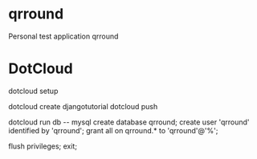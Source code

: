 qrround
=======

Personal test application
qrround


DotCloud
=======

dotcloud setup

dotcloud create djangotutorial
dotcloud push

dotcloud run db -- mysql
create database qrround;
create user 'qrround' identified by 'qrround';
grant all on qrround.* to 'qrround'@'%';

flush privileges;
exit;
